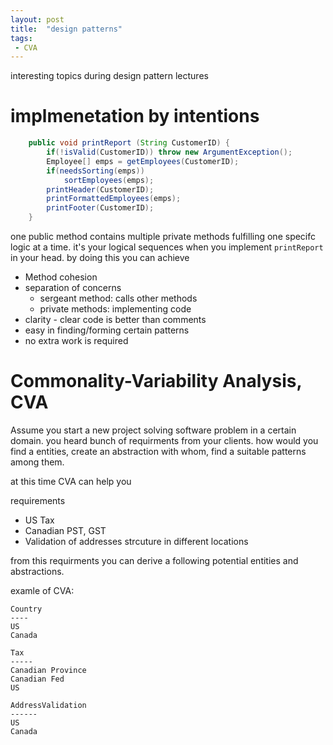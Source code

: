 ```yaml
---
layout: post
title:  "design patterns"
tags:
 - CVA
---
```


interesting topics during design pattern lectures

# implmenetation by intentions

```java
    public void printReport (String CustomerID) { 
        if(!isValid(CustomerID)) throw new ArgumentException(); 
        Employee[] emps = getEmployees(CustomerID);
        if(needsSorting(emps)) 
            sortEmployees(emps); 
        printHeader(CustomerID);
        printFormattedEmployees(emps);
        printFooter(CustomerID);
    }
```
one public method contains multiple private methods fulfilling one specifc logic at a time. it's your logical sequences when you implement `printReport` in your head. by doing this you can achieve

- Method cohesion
- separation of concerns
    - sergeant method: calls other methods
    - private methods: implementing code
- clarity - clear code is better than comments
- easy in finding/forming certain patterns
- no extra work is required


# Commonality-Variability Analysis, CVA

Assume you start a new project solving software problem in a certain domain. you heard bunch of requirments from your clients. how would you find a entities, create an abstraction with whom, find a suitable patterns among them.

at this time CVA can help you

requirements
- US Tax
- Canadian PST, GST
- Validation of addresses strcuture in different locations

from this requirments you can derive a following  potential entities and abstractions.


examle of CVA:

```
Country
----
US
Canada

Tax
-----
Canadian Province
Canadian Fed
US

AddressValidation
------
US
Canada

```

